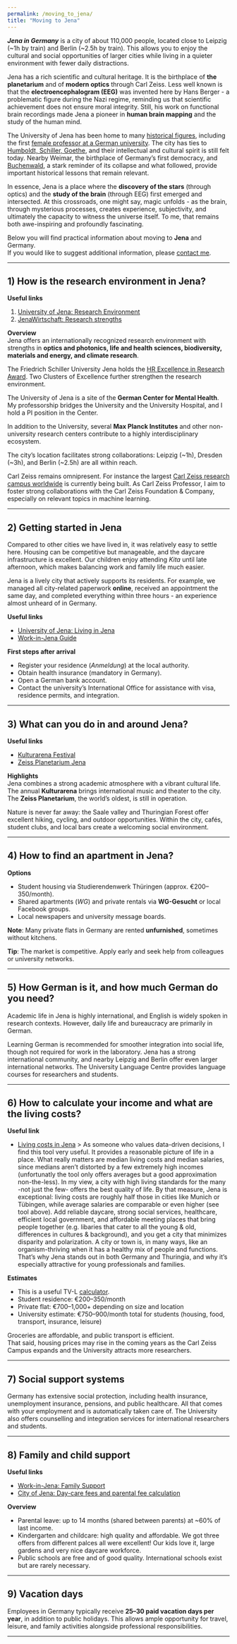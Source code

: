 ```yaml
---
permalink: /moving_to_jena/
title: "Moving to Jena"
---
```


***Jena in Germany*** is a city of about 110,000 people, located close to Leipzig (~1h by train) and Berlin (~2.5h by train). This allows you to enjoy the cultural and social opportunities of larger cities while living in a quieter environment with fewer daily distractions.  

Jena has a rich scientific and cultural heritage. It is the birthplace of **the planetarium** and of **modern optics** through Carl Zeiss. Less well known is that the **electroencephalogram (EEG)** was invented here by Hans Berger - a problematic figure during the Nazi regime, reminding us that scientific achievement does not ensure moral integrity. Still, his work on functional brain recordings made Jena a pioneer in **human brain mapping** and the study of the human mind.

The University of Jena has been home to many [historical figures](https://www.uni-jena.de/en/109868/famous-university-teachers-and-students-from-the-history-of-the-university-of-jena-selection), including the first [female professor at a German university](https://www.uni-jena.de/en/213543/the-first-female-professor-at-a-german-university). The city has ties to [Humboldt, Schiller, Goethe](https://communities.springernature.com/posts/humboldt-s-living-legacy-in-jena-germany), and their intellectual and cultural spirit is still felt today. Nearby Weimar, the birthplace of Germany’s first democracy, and [Buchenwald](https://www.buchenwald.de/en/geschichte/chronologie/konzentrationslager), a stark reminder of its collapse and what followed, provide important historical lessons that remain relevant.  

In essence, Jena is a place where the **discovery of the stars** (through optics) and the **study of the brain** (through EEG) first emerged and intersected. At this crossroads, one might say, magic unfolds - as the brain, through mysterious processes, creates experience, subjectivity, and ultimately the capacity to witness the universe itself. To me, that remains both awe-inspiring and profoundly fascinating.

Below you will find practical information about moving to **Jena** and Germany.  
If you would like to suggest additional information, please [contact me](mailto:dr.thomas.wolfers@gmail.com).

---

## 1) How is the research environment in Jena?

**Useful links**  
1. [University of Jena: Research Environment](https://www.jenaversum.de/jenaversum/research/?lang=en)  
2. [JenaWirtschaft: Research strengths](https://www.jenawirtschaft.de/en/location/research/)  

**Overview**  
Jena offers an internationally recognized research environment with strengths in **optics and photonics, life and health sciences, biodiversity, materials and energy, and climate research**.  

The Friedrich Schiller University Jena holds the [HR Excellence in Research Award](https://www.uni-jena.de/en/243628/hr-excellence-in-research-award). Two Clusters of Excellence further strengthen the research environment.  

The University of Jena is a site of the **German Center for Mental Health**. My professorship bridges the University and the University Hospital, and I hold a PI position in the Center.  

In addition to the University, several **Max Planck Institutes** and other non-university research centers contribute to a highly interdisciplinary ecosystem.  

The city’s location facilitates strong collaborations: Leipzig (~1h), Dresden (~3h), and Berlin (~2.5h) are all within reach.  

Carl Zeiss remains omnipresent. For instance the largest [Carl Zeiss research campus worldwide](https://www.zeiss.de/corporate/ueber-zeiss/gegenwart/daten-fakten/zeiss-standorte/jena.html) is currently being built. As Carl Zeiss Professor, I aim to foster strong collaborations with the Carl Zeiss Foundation & Company, especially on relevant topics in machine learning.  

---

## 2) Getting started in Jena

Compared to other cities we have lived in, it was relatively easy to settle here. Housing can be competitive but manageable, and the daycare infrastructure is excellent. Our children enjoy attending *Kita* until late afternoon, which makes balancing work and family life much easier.  

Jena is a lively city that actively supports its residents. For example, we managed all city-related paperwork **online**, received an appointment the same day, and completed everything within three hours - an experience almost unheard of in Germany.  

**Useful links**  
- [University of Jena: Living in Jena](https://www.uni-jena.de/en/1965/living-in-jena)  
- [Work-in-Jena Guide](https://www.work-in-jena.de/en/living-in-jena/)  

**First steps after arrival**  
- Register your residence (*Anmeldung*) at the local authority.  
- Obtain health insurance (mandatory in Germany).  
- Open a German bank account.  
- Contact the university’s International Office for assistance with visa, residence permits, and integration.  

---

## 3) What can you do in and around Jena?

**Useful links**  
- [Kulturarena Festival](https://de.wikipedia.org/wiki/Kulturarena)  
- [Zeiss Planetarium Jena](https://en.wikipedia.org/wiki/Zeiss-Planetarium_Jena)  

**Highlights**  
Jena combines a strong academic atmosphere with a vibrant cultural life. The annual **Kulturarena** brings international music and theater to the city. The **Zeiss Planetarium**, the world’s oldest, is still in operation.  

Nature is never far away: the Saale valley and Thuringian Forest offer excellent hiking, cycling, and outdoor opportunities. Within the city, cafés, student clubs, and local bars create a welcoming social environment.  

---

## 4) How to find an apartment in Jena?

**Options**  
- Student housing via Studierendenwerk Thüringen (approx. €200–350/month).  
- Shared apartments (*WG*) and private rentals via **WG-Gesucht** or local Facebook groups.  
- Local newspapers and university message boards.  

**Note**: Many private flats in Germany are rented **unfurnished**, sometimes without kitchens.  

**Tip**: The market is competitive. Apply early and seek help from colleagues or university networks.  

---

## 5) How German is it, and how much German do you need?

Academic life in Jena is highly international, and English is widely spoken in research contexts. However, daily life and bureaucracy are primarily in German.  

Learning German is recommended for smoother integration into social life, though not required for work in the laboratory. Jena has a strong international community, and nearby Leipzig and Berlin offer even larger international networks. The University Language Centre provides language courses for researchers and students.

---

## 6) How to calculate your income and what are the living costs?

**Useful link**  
- [Living costs in Jena](https://livingcost.org/cost) > As someone who values data-driven decisions, I find this tool very useful. It provides a reasonable picture of life in a place. What really matters are median living costs and median salaries, since medians aren’t distorted by a few extremely high incomes (unfortunatly the tool only offers averages but a good approximation non-the-less). In my view, a city with high living standards for the many -not just the few- offers the best quality of life. By that measure, Jena is exceptional: living costs are roughly half those in cities like Munich or Tübingen, while average salaries are comparable or even higher (see tool above). Add reliable daycare, strong social services, healthcare, efficient local government, and affordable meeting places that bring people together (e.g. libaries that cater to all the young & old, differences in cultures & background), and you get a city that minimizes disparity and polarization. A city or town is, in many ways, like an organism-thriving when it has a healthy mix of people and functions. That’s why Jena stands out in both Germany and Thuringia, and why it’s especially attractive for young professionals and families.

**Estimates**  
- This is a useful TV-L [calculator](https://oeffentlicher-dienst.info/c/t/rechner/tv-l/west?id=tv-l-2025).
- Student residence: €200–350/month  
- Private flat: €700–1,000+ depending on size and location  
- University estimate: €750–900/month total for students (housing, food, transport, insurance, leisure)  

Groceries are affordable, and public transport is efficient.  
That said, housing prices may rise in the coming years as the Carl Zeiss Campus expands and the University attracts more researchers.  

---

## 7) Social support systems

Germany has extensive social protection, including health insurance, unemployment insurance, pensions, and public healthcare. All that comes with your employment and is automatically taken care of. The University also offers counselling and integration services for international researchers and students.  

---

## 8) Family and child support

**Useful links**  
- [Work-in-Jena: Family Support](https://www.work-in-jena.de/en/living-in-jena/family/)  
- [City of Jena: Day-care fees and parental fee calculation](https://service.jena.de/en/day-care-fees-and-parental-fee-calculation)  

**Overview**  
- Parental leave: up to 14 months (shared between parents) at ~60% of last income.  
- Kindergarten and childcare: high quality and affordable. We got three offers from different palces all were excellent! Our kids love it, large gardens and very nice daycare workforce.
- Public schools are free and of good quality. International schools exist but are rarely necessary.  

---

## 9) Vacation days

Employees in Germany typically receive **25–30 paid vacation days per year**, in addition to public holidays. This allows ample opportunity for travel, leisure, and family activities alongside professional responsibilities.  

---
